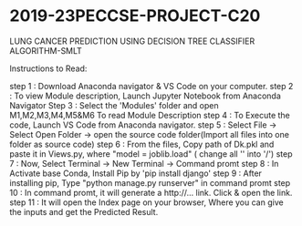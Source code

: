 # 2019-23PECCSE-PROJECT-C20
LUNG CANCER PREDICTION USING DECISION TREE CLASSIFIER ALGORITHM-SMLT 

Instructions to Read:

step 1 : Download Anaconda navigator & VS Code on your computer.
step 2 : To view Module description, Launch Jupyter Notebook from Anaconda Navigator
Step 3 : Select the 'Modules' folder and open M1,M2,M3,M4,M5&M6 To read Module Description
step 4 : To Execute the code, Launch VS Code from Anaconda navigator.
step 5 : Select File -> Select Open Folder -> open the source code folder(Import all files into one folder as source code)
step 6 : From the files, Copy path of Dk.pkl and paste it in Views.py, where "model = joblib.load" ( change all '\' into '/') 
step 7 : Now, Select Terminal -> New Terminal -> Command promt
step 8 : In Activate base Conda, Install Pip by 'pip install django'
step 9 : After installing pip, Type "python manage.py runserver" in command promt
step 10 : In command promt, it will generate a http://... link. Click & open the link.
step 11 : It will open the Index page on your browser, Where you can give the inputs and get the Predicted Result.
